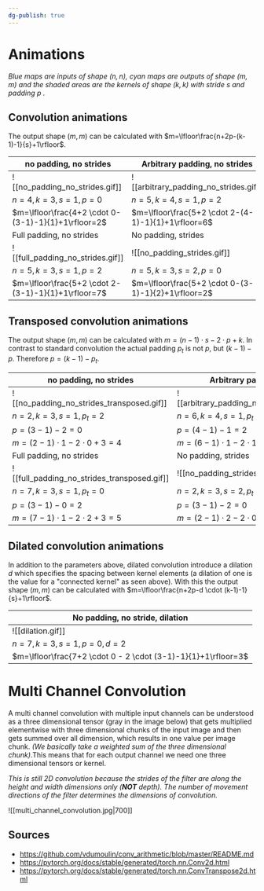 ```yaml
---
dg-publish: true
---
```

# Animations

*Blue maps are inputs of shape ($n, n$), cyan maps are outputs of shape ($m,m$) and the shaded areas are the kernels of shape ($k,k$) with stride $s$ and padding $p$ .*
## Convolution animations

The output shape $(m,m)$ can be calculated with $m=\lfloor\frac{n+2p-(k-1)-1}{s}+1\rfloor$.

| no padding, no strides                              | Arbitrary padding, no strides                       | half padding, no strides                            |
| --------------------------------------------------- | --------------------------------------------------- | --------------------------------------------------- |
| ![[no_padding_no_strides.gif]]                      | ![[arbitrary_padding_no_strides.gif]]               | ![[same_padding_no_strides.gif]]                    |
| $n=4, k=3,s=1, p=0$                                 | $n=5, k=4,s=1, p=2$                                 | $n=5, k=3,s=1, p=1$                                 |
| $m=\lfloor\frac{4+2 \cdot 0-(3-1)-1}{1}+1\rfloor=2$ | $m=\lfloor\frac{5+2 \cdot 2-(4-1)-1}{1}+1\rfloor=6$ | $m=\lfloor\frac{5+2 \cdot 1-(3-1)-1}{1}+1\rfloor=5$ |
| Full padding, no strides                            | No padding, strides                                 | Padding, strides                                    |
| ![[full_padding_no_strides.gif]]                    | ![[no_padding_strides.gif]]                         | ![[padding_strides.gif]]                            |
| $n=5, k=3,s=1, p=2$                                 | $n=5, k=3,s=2, p=0$                                 | $n=5,k=3,s=2,p=1$                                   |
| $m=\lfloor\frac{5+2 \cdot 2-(3-1)-1}{1}+1\rfloor=7$ | $m=\lfloor\frac{5+2 \cdot 0-(3-1)-1}{2}+1\rfloor=2$ | $m=\lfloor\frac{5+2 \cdot 1-(3-1)-1}{2}+1\rfloor=3$ |

## Transposed convolution animations

The output shape $(m,m)$ can be calculated with $m=(n-1) \cdot s-2 \cdot p+ k$.
In contrast to standard convolution the actual padding $p_t$ is not $p$, but $(k-1)-p$. Therefore $p=(k-1)-p_t$.

| no padding, no strides                      | Arbitrary padding, no strides                    | half padding, no strides                    |
| ------------------------------------------- | ------------------------------------------------ | ------------------------------------------- |
| ![[no_padding_no_strides_transposed.gif]]   | ![[arbitrary_padding_no_strides_transposed.gif]] | ![[same_padding_no_strides_transposed.gif]] |
| $n=2, k=3,s=1, p_t=2$                       | $n=6, k=4,s=1, p_t=1$                            | $n=5, k=3,s=1, p_t=1$                       |
| $p=(3-1)-2=0$                               | $p=(4-1)-1=2$                                    | $p=(3-1)-1=1$                               |
| $m=(2-1) \cdot 1 - 2 \cdot 0+ 3=4$          | $m=(6-1) \cdot 1 - 2 \cdot 1+ 4=5$               | $m=(5-1) \cdot 1 - 2 \cdot 1+ 3=5$          |
| Full padding, no strides                    | No padding, strides                              | Padding, strides                            |
| ![[full_padding_no_strides_transposed.gif]] | ![[no_padding_strides_transposed.gif]]           | ![[padding_strides_transposed.gif]]         |
| $n=7, k=3,s=1, p_t=0$                       | $n=2, k=3,s=2, p_t=2$                            | $n=3,k=3,s=2,p_t=1$                         |
| $p=(3-1)-0=2$                               | $p=(3-1)-2=0$                                    | $p=(3-1)-1=1$                               |
| $m=(7-1) \cdot 1 - 2 \cdot 2+ 3=5$          | $m=(2-1) \cdot 2 - 2 \cdot 0 + 3=5$              | $m=(3-1) \cdot 2 - 2 \cdot 1 + 3=5$         |


## Dilated convolution animations

In addition to the parameters above, dilated convolution introduce a dilation $d$ which specifies the spacing between kernel elements (a dilation of one is the value for a "connected kernel" as seen above). With this the output shape $(m,m)$ can be calculated with $m=\lfloor\frac{n+2p-d \cdot (k-1)-1}{s}+1\rfloor$.

| No padding, no stride, dilation                               |
| ------------------------------------------------------------- |
| ![[dilation.gif]]                                             |
| $n=7, k=3,s=1, p=0, d=2$                                      |
| $m=\lfloor\frac{7+2 \cdot 0 - 2 \cdot (3-1)-1}{1}+1\rfloor=3$ |

# Multi Channel Convolution

A multi channel convolution with multiple input channels can be understood as a three dimensional tensor (gray in the image below) that gets multiplied elementwise with three dimensional chunks of the input image and then gets summed over all dimension, which results in one value per image chunk. *(We basically take a weighted sum of the three dimensional chunk)*.This means that for each output channel we need one three dimensional tensors or kernel.

*This is still 2D convolution because the strides of the filter are along the height and width dimensions only (**NOT** depth). The number of movement directions of the filter determines the dimensions of convolution.*


![[multi_channel_convolution.jpg|700]]
## Sources
- https://github.com/vdumoulin/conv_arithmetic/blob/master/README.md
- https://pytorch.org/docs/stable/generated/torch.nn.Conv2d.html
- https://pytorch.org/docs/stable/generated/torch.nn.ConvTranspose2d.html